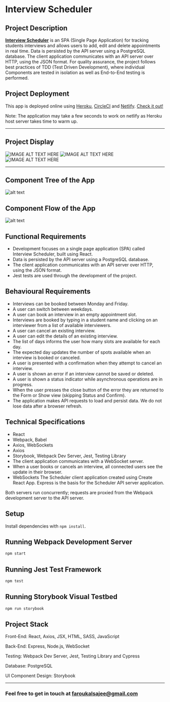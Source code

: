 # Interview Scheduler

## Project Description

[**Interview Scheduler**](https://seemesoon.netlify.app/) is an SPA (Single Page Application) for tracking students interviews and allows users to add, edit and delete appointments in real time. Data is persisted by the API server using a PostgreSQL database. The client application communicates with an API server over HTTP, using the JSON format. For quality assurance, the project follows best practices of TDD (Test Driven Development), where individual Components are tested in isolation as well as End-to-End testing is performed.

## Project Deployment

This app is deployed online using [Heroku](https://www.heroku.com/), [CircleCI](https://circleci.com/) and [Netlify](https://www.netlify.com/).
[Check it out!](https://seemesoon.netlify.app/)

Note: The application may take a few seconds to work on netlify as Heroku host server takes time to warm up.

---

## Project Display

![IMAGE ALT TEXT HERE](https://github.com/faroukalsajee/scheduler/blob/master/docs/add-new-interview.gif)
![IMAGE ALT TEXT HERE](https://github.com/faroukalsajee/scheduler/blob/master/docs/name-is-required.gif)
![IMAGE ALT TEXT HERE](https://github.com/faroukalsajee/scheduler/blob/master/docs/delete-interview.gif)

---

## Component Tree of the App

![alt text](https://github.com/faroukalsajee/scheduler/blob/master/docs/component-tree.png)

## Component Flow of the App

![alt text](https://github.com/faroukalsajee/scheduler/blob/master/docs/app-flow.png)

## Functional Requirements

* Development focuses on a single page application (SPA) called Interview Scheduler, built using React.
* Data is persisted by the API server using a PostgreSQL database.
* The client application communicates with an API server over HTTP, using the JSON format.
* Jest tests are used through the development of the project.

## Behavioural Requirements

* Interviews can be booked between Monday and Friday.
* A user can switch between weekdays.
* A user can book an interview in an empty appointment slot.
* Interviews are booked by typing in a student name and clicking on an interviewer from a list of available interviewers.
* A user can cancel an existing interview.
* A user can edit the details of an existing interview.
* The list of days informs the user how many slots are available for each day.
* The expected day updates the number of spots available when an interview is booked or canceled.
* A user is presented with a confirmation when they attempt to cancel an interview.
* A user is shown an error if an interview cannot be saved or deleted.
* A user is shown a status indicator while asynchronous operations are in progress.
* When the user presses the close button of the error they are returned to the Form or Show view (skipping Status and Confirm).
* The application makes API requests to load and persist data. We do not lose data after a browser refresh.

## Technical Specifications

* React
* Webpack, Babel
* Axios, WebSockets
* Axios
* Storybook, Webpack Dev Server, Jest, Testing Library
* The client application communicates with a WebSocket server.
* When a user books or cancels an interview, all connected users see the update in their browser.
* WebSockets
The Scheduler client application created using Create React App. Express is the basis for the Scheduler API server application.

Both servers run concurrently; requests are proxied from the Webpack development server to the API server.

## Setup

Install dependencies with `npm install`.

## Running Webpack Development Server

```sh
npm start
```

## Running Jest Test Framework

```sh
npm test
```

## Running Storybook Visual Testbed

```sh
npm run storybook
```

## Project Stack

Front-End: React, Axios, JSX, HTML, SASS, JavaScript

Back-End: Express, Node.js, WebSocket

Testing: Webpack Dev Server, Jest, Testing Library and Cypress

Database: PostgreSQL

UI Component Design: Storybook

---

### Feel free to get in touch at faroukalsajee@gmail.com
